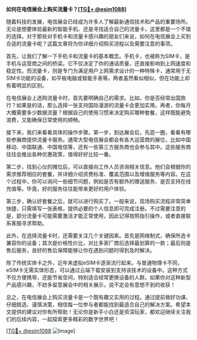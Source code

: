**如何在电信展会上购买流量卡？[[TG💪+ @esim1088](https://t.me/s/esim1088)]**

随着科技的发展，电信展会已经成为许多人了解最新通信技术和产品的重要场所。无论是想要体验最新的智能手机、还是寻找适合自己的流量卡，这里都是一个不错的选择。对于那些对手机卡和流量卡感兴趣的朋友们来说，如何在电信展会上买到合适的流量卡呢？这篇文章将为你详细介绍购买流程以及需要注意的事项。

首先，让我们了解一下手机卡和流量卡的基本概念。手机卡，也被称为SIM卡，是手机与运营商之间的桥梁。它不仅决定了你的通话质量，还直接影响到上网速度和稳定性。而流量卡，则是专门为满足用户上网需求设计的一种特殊卡，通常用于无SIM卡功能的设备，如平板电脑或智能手表等。两者虽然看似相似，但在功能上却有着明显的区别。

在电信展会上选购流量卡时，首先要明确自己的需求。比如，你是否经常出国旅行？如果是的话，那么选择一张支持国际漫游的流量卡会更加实用。再者，你每月大概需要多少数据流量？根据自己的使用习惯来决定购买哪种套餐，这样既能避免浪费，又能确保日常使用的顺畅。

接下来，我们来看看具体的操作步骤。第一步，到达展会后，先逛一圈，看看有哪些参展商提供流量卡服务。通常大型电信展会都会有各大运营商的展位，比如中国移动、中国联通、中国电信等，还有一些第三方服务商也会参与其中。这些服务商往往会推出各种优惠政策，值得好好比较一番。

第二步，找到心仪的摊位后，可以直接向工作人员咨询相关信息。他们会根据你的需求推荐相应的套餐，并详细介绍资费标准、覆盖范围以及增值服务等内容。在这个过程中，你可以询问一些细节问题，例如是否有额外的赠送服务、是否支持在线充值等。毕竟，好的服务往往能带来更好的用户体验。

第三步，确认好套餐之后，就可以进行购买了。一般来说，现场购买流程非常简单快捷，只需填写一张表格，提供必要的个人信息即可完成注册。不过需要注意的是，部分流量卡可能需要激活才能正常使用，因此记得按照指引操作，或者直接联系客服寻求帮助。

此外，在选择流量卡时，还需要关注几个关键因素。首先是网络制式，确保所选卡兼容你的设备；其次是价格性价比，对比多家厂商后选择最划算的一款；最后则是售后服务，良好的售后保障能够让你在遇到问题时得到及时解决。

除了传统实体卡之外，近年来虚拟eSIM卡逐渐流行起来。与普通物理卡不同，eSIM卡无需实体形态，可以通过云端下载安装到支持该技术的设备中。这种方式不仅方便携带，还能节省空间，特别适合经常更换设备的人群。如果你对这种新型产品感兴趣，不妨多留意展会中的相关展示，说不定会有意想不到的收获！

总之，在电信展会上购买流量卡是一个既有趣又实用的过程。通过提前做好功课、仔细挑选、谨慎决策，相信每一位参与者都能找到最适合自己的解决方案。希望本文提供的建议对你有所帮助！无论你是新手小白还是资深玩家，都欢迎继续关注我们的后续内容，一起探索更多精彩的数字世界吧！

[[TG💪+ @esim1088](https://t.me/s/esim1088) ![Image](https://i.postimg.cc/4NQfJmqS/Snipaste-2025-05-13-00-14-12.png)]